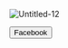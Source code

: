 ![Untitled-12](https://user-images.githubusercontent.com/78688736/123274994-8dddb680-d536-11eb-81a2-194e228f5f88.png)

<button>Facebook</button>
